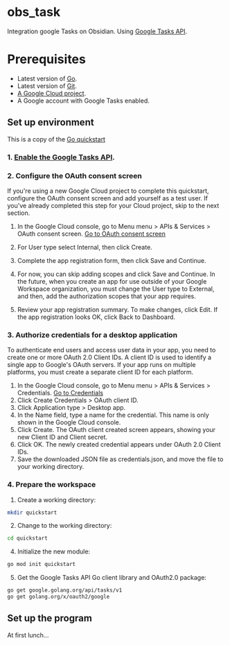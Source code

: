 # obs_task
Integration google Tasks on Obsidian.
Using [Google Tasks API](https://pkg.go.dev/google.golang.org/api/tasks/v1).

# Prerequisites
- Latest version of [Go](https://golang.org/).
- Latest version of [Git](https://git-scm.com/).
- [A Google Cloud project](https://developers.google.com/workspace/guides/create-project).
- A Google account with Google Tasks enabled.

## Set up environment
This is a copy of the [Go quickstart](https://developers.google.com/tasks/quickstart/go)
### 1. [Enable the Google Tasks API](https://console.cloud.google.com/flows/enableapi?apiid=tasks.googleapis.com).
### 2. Configure the OAuth consent screen
If you're using a new Google Cloud project to complete this quickstart, configure the OAuth consent screen and add yourself as a test user. If you've already completed this step for your Cloud project, skip to the next section.

1. In the Google Cloud console, go to Menu menu > APIs & Services > OAuth consent screen.
[Go to OAuth consent screen](https://console.cloud.google.com/apis/credentials/consent)

2. For User type select Internal, then click Create.
3. Complete the app registration form, then click Save and Continue.
4. For now, you can skip adding scopes and click Save and Continue. In the future, when you create an app for use outside of your Google Workspace organization, you must change the User type to External, and then, add the authorization scopes that your app requires.
5. Review your app registration summary. To make changes, click Edit. If the app registration looks OK, click Back to Dashboard.

### 3. Authorize credentials for a desktop application
To authenticate end users and access user data in your app, you need to create one or more OAuth 2.0 Client IDs. A client ID is used to identify a single app to Google's OAuth servers. If your app runs on multiple platforms, you must create a separate client ID for each platform.
1. In the Google Cloud console, go to Menu menu > APIs & Services > Credentials.
  [Go to Credentials](https://console.cloud.google.com/apis/credentials)
2. Click Create Credentials > OAuth client ID.
3. Click Application type > Desktop app.
4. In the Name field, type a name for the credential. This name is only shown in the Google Cloud console.
5. Click Create. The OAuth client created screen appears, showing your new Client ID and Client secret.
6. Click OK. The newly created credential appears under OAuth 2.0 Client IDs.
7. Save the downloaded JSON file as credentials.json, and move the file to your working directory.

### 4. Prepare the workspace
1. Create a working directory:
```bash
mkdir quickstart
```
2. Change to the working directory:
```bash
cd quickstart
```
4. Initialize the new module:
```bash
go mod init quickstart
```
5. Get the Google Tasks API Go client library and OAuth2.0 package:
```bash
go get google.golang.org/api/tasks/v1
go get golang.org/x/oauth2/google
```

## Set up the program
At first lunch...
